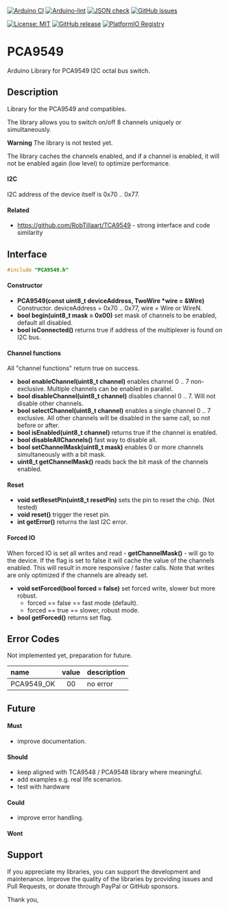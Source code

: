 
[![Arduino CI](https://github.com/RobTillaart/PCA9549/workflows/Arduino%20CI/badge.svg)](https://github.com/marketplace/actions/arduino_ci)
[![Arduino-lint](https://github.com/RobTillaart/PCA9549/actions/workflows/arduino-lint.yml/badge.svg)](https://github.com/RobTillaart/PCA9549/actions/workflows/arduino-lint.yml)
[![JSON check](https://github.com/RobTillaart/PCA9549/actions/workflows/jsoncheck.yml/badge.svg)](https://github.com/RobTillaart/PCA9549/actions/workflows/jsoncheck.yml)
[![GitHub issues](https://img.shields.io/github/issues/RobTillaart/PCA9549.svg)](https://github.com/RobTillaart/PCA9549/issues)

[![License: MIT](https://img.shields.io/badge/license-MIT-green.svg)](https://github.com/RobTillaart/PCA9549/blob/master/LICENSE)
[![GitHub release](https://img.shields.io/github/release/RobTillaart/PCA9549.svg?maxAge=3600)](https://github.com/RobTillaart/PCA9549/releases)
[![PlatformIO Registry](https://badges.registry.platformio.org/packages/robtillaart/library/PCA9549.svg)](https://registry.platformio.org/libraries/robtillaart/PCA9549)


# PCA9549

Arduino Library for PCA9549 I2C octal bus switch.


## Description

Library for the PCA9549 and compatibles.

The library allows you to switch on/off 8 channels uniquely or simultaneously.

**Warning**
The library is not tested yet.

The library caches the channels enabled, and if a channel is enabled,
it will not be enabled again (low level) to optimize performance.


#### I2C 

I2C address of the device itself is 0x70 .. 0x77.


#### Related

- https://github.com/RobTillaart/TCA9549 - strong interface and code similarity


## Interface

```cpp
#include "PCA9549.h"
```

#### Constructor

- **PCA9549(const uint8_t deviceAddress, TwoWire \*wire = &Wire)** Constructor.
deviceAddress = 0x70 .. 0x77, wire = Wire or WireN.
- **bool begin(uint8_t mask = 0x00)**  set mask of channels to be enabled, default all disabled.
- **bool isConnected()** returns true if address of the multiplexer is found on I2C bus.


#### Channel functions

All "channel functions" return true on success.

- **bool enableChannel(uint8_t channel)** enables channel 0 .. 7 non-exclusive.
Multiple channels can be enabled in parallel.
- **bool disableChannel(uint8_t channel)** disables channel 0 .. 7.
Will not disable other channels.
- **bool selectChannel(uint8_t channel)** enables a single channel 0 .. 7 exclusive.
All other channels will be disabled in the same call, so not before or after.
- **bool isEnabled(uint8_t channel)** returns true if the channel is enabled.
- **bool disableAllChannels()** fast way to disable all.
- **bool setChannelMask(uint8_t mask)** enables 0 or more channels simultaneously with a bit mask.
- **uint8_t getChannelMask()** reads back the bit mask of the channels enabled.


#### Reset

- **void setResetPin(uint8_t resetPin)** sets the pin to reset the chip. (Not tested)
- **void reset()** trigger the reset pin.
- **int getError()** returns the last I2C error.


#### Forced IO

When forced IO is set all writes and read - **getChannelMask()** - will go to the device.
If the flag is set to false it will cache the value of the channels enabled.
This will result in more responsive / faster calls.
Note that writes are only optimized if the channels are already set.

- **void setForced(bool forced = false)** set forced write, slower but more robust.
  - forced == false == fast mode (default).
  - forced == true == slower, robust mode.
- **bool getForced()** returns set flag.


## Error Codes

Not implemented yet, preparation for future.

|  name                   |  value  |  description            |
|:------------------------|:-------:|:------------------------|
|  PCA9549_OK             |   00    |  no error               |


## Future


#### Must

- improve documentation.

#### Should

- keep aligned with TCA9548 / PCA9548 library where meaningful.
- add examples e.g. real life scenarios.
- test with hardware

#### Could

- improve error handling.

#### Wont


## Support

If you appreciate my libraries, you can support the development and maintenance.
Improve the quality of the libraries by providing issues and Pull Requests, or
donate through PayPal or GitHub sponsors.

Thank you,



